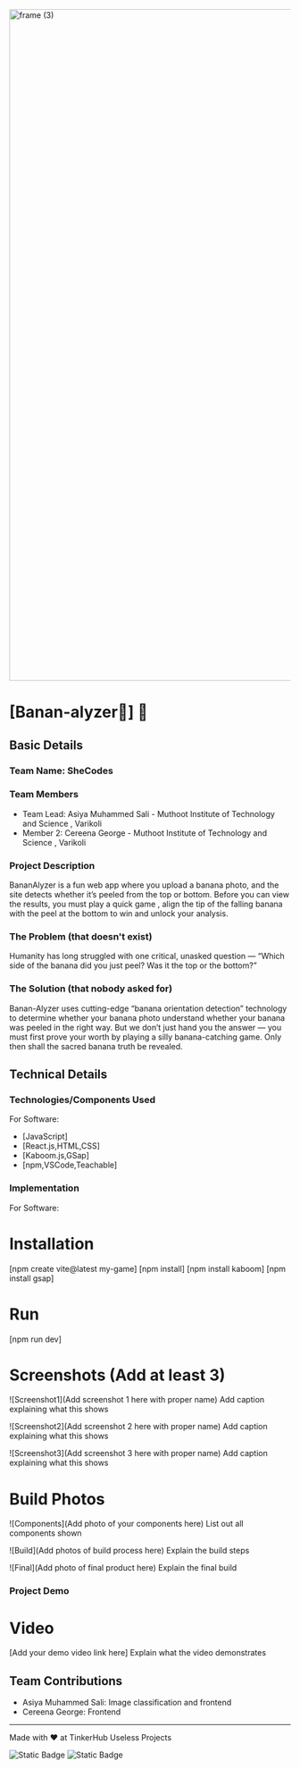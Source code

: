 <img width="3188" height="1202" alt="frame (3)" src="https://github.com/user-attachments/assets/517ad8e9-ad22-457d-9538-a9e62d137cd7" />


# [Banan-alyzer🍌] 🎯


## Basic Details
### Team Name: SheCodes


### Team Members
- Team Lead: Asiya Muhammed Sali - Muthoot Institute of Technology and Science , Varikoli
- Member 2: Cereena George - Muthoot Institute of Technology and Science , Varikoli

### Project Description
BananAlyzer is a fun web app where you upload a banana photo, and the site detects whether it’s peeled from the top or bottom. Before you can view the results, you must play a quick game , align the tip of the falling banana with the peel at the bottom to win and unlock your analysis.

### The Problem (that doesn't exist)
Humanity has long struggled with one critical, unasked question — “Which side of the banana did you just peel? Was it the top or the bottom?”

### The Solution (that nobody asked for)

Banan-Alyzer uses cutting-edge “banana orientation detection” technology to determine whether your banana photo understand whether your banana was peeled in the right way. But we don’t just hand you the answer — you must first prove your worth by playing a silly banana-catching game. Only then shall the sacred banana truth be revealed.

## Technical Details
### Technologies/Components Used
For Software:
- [JavaScript]
- [React.js,HTML,CSS]
- [Kaboom.js,GSap]
- [npm,VSCode,Teachable]

### Implementation
For Software:
# Installation
[npm create vite@latest my-game]
[npm install]
[npm install kaboom]
[npm install gsap]

# Run
[npm run dev]


# Screenshots (Add at least 3)
![Screenshot1](Add screenshot 1 here with proper name)
Add caption explaining what this shows

![Screenshot2](Add screenshot 2 here with proper name)
Add caption explaining what this shows

![Screenshot3](Add screenshot 3 here with proper name)
Add caption explaining what this shows


# Build Photos
![Components](Add photo of your components here)
List out all components shown

![Build](Add photos of build process here)
Explain the build steps

![Final](Add photo of final product here)
Explain the final build

### Project Demo
# Video
[Add your demo video link here]
Explain what the video demonstrates



## Team Contributions
- Asiya Muhammed Sali: Image classification and frontend
- Cereena George: Frontend 


---
Made with ❤ at TinkerHub Useless Projects 

![Static Badge](https://img.shields.io/badge/TinkerHub-24?color=%23000000&link=https%3A%2F%2Fwww.tinkerhub.org%2F)
![Static Badge](https://img.shields.io/badge/UselessProjects--25-25?link=https%3A%2F%2Fwww.tinkerhub.org%2Fevents%2FQ2Q1TQKX6Q%2FUseless%2520Projects)
